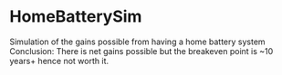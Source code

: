 # HomeBatterySim
Simulation of the gains possible from having a home battery system
Conclusion: There is net gains possible but the breakeven point is ~10 years+ hence not worth it. 